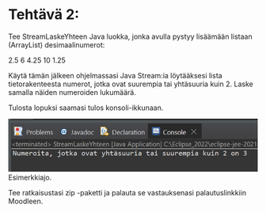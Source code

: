 # Tehtävä 2:
Tee StreamLaskeYhteen Java luokka, jonka avulla pystyy lisäämään listaan (ArrayList) desimaalinumerot:

2.5
6
4.25
10
1.25

Käytä tämän jälkeen ohjelmassasi Java Stream:ia löytääksesi lista tietorakenteesta numerot, jotka ovat suurempia tai yhtäsuuria kuin 2. Laske samalla näiden numeroiden lukumäärä.

Tulosta lopuksi saamasi tulos konsoli-ikkunaan.

![Esimerkkiajo](./Kuva_01.PNG)<br>
Esimerkkiajo.


Tee ratkaisustasi zip -paketti ja palauta se vastauksenasi palautuslinkkiin Moodleen.